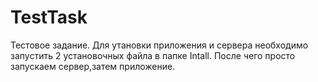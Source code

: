 # TestTask
Тестовое задание.
Для утановки приложения и сервера необходимо запустить 2 установочных файла в папке Intall.
После чего просто запускаем сервер,затем приложение.
